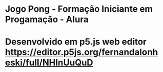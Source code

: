 <h1> Jogo Pong - Formação  Iniciante em Progamação - Alura <h1>
  
Desenvolvido em p5.js web editor
https://editor.p5js.org/fernandalonheski/full/NHInUuQuD
